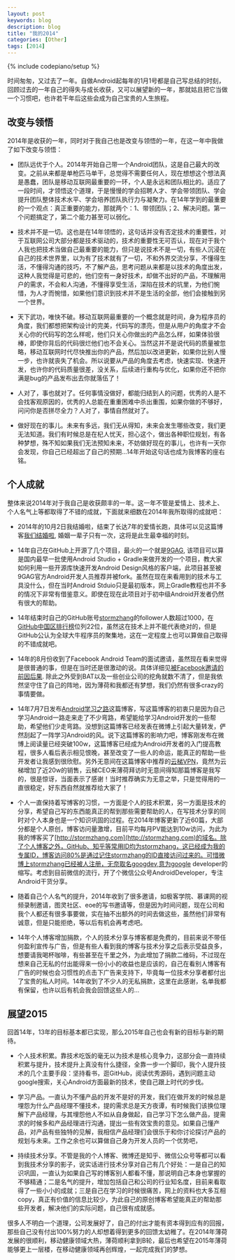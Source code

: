 ```yaml
---
layout: post
keywords: blog
description: blog
title: "我的2014"
categories: [Other]
tags: [2014]
---
```

{% include codepiano/setup %}

时间匆匆，又过去了一年。自做Android起每年的1月1号都是自己写总结的时刻，回顾过去的一年自己的得失与成长收获，又可以展望新的一年，那就姑且把它当做一个习惯吧，也许若干年后这些会成为自己宝贵的人生旅程。

## 改变与领悟

2014年是收获的一年，同时对于我自己也是改变与领悟的一年，在这一年中我做了如下改变与领悟：

* 团队远优于个人。2014年开始自己带一个Android团队，这是自己最大的改变。之前从来都是单枪匹马单干，总觉得不需要任何人，现在想想这个想法真是愚蠢，团队是移动互联网最重要的一环，个人是永远和团队相比的。适应了一段时间，才领悟这个道理，于是慢慢的学会招聘人才、学会带领团队、学会提升团队整体技术水平、学会培养团队执行力与凝聚力。在14年学到的最重要的一个观点：真正重要的能力，那就两个：1、带领团队；2、解决问题。第一个问题搞定了，第二个能力甚至可以弱化。

* 技术并不是一切。这也是在14年领悟的，这句话并没有否定技术的重要性，对于互联网公司大部分都是技术驱动的，技术的重要性无可否认，现在对于我个人我也把技术当做自己最重要的能力，但只是说技术不是一切，有些人沉浸在自己的技术世界里，以为有了技术就有了一切，不和外界交流分享，不懂得生活，不懂得沟通的技巧，不了解产品，思考问题从来都是以技术的角度出发，这种人我觉得是可悲的，他们空有一身好技术，却做不出好的产品，不理解用户的需求，不会和人沟通，不懂得享受生活，深陷在技术的坑里，为他们惋惜，为人才而惋惜，如果他们意识到技术并不是生活的全部，他们会接触到另一个世界。

* 天下武功，唯快不破。移动互联网最重要的一个概念就是时间，身为程序员的角度，我们都想把架构设计的完美，代码写的漂亮，但是从用户的角度才不会关心你的代码写的怎么样呢，他们只关心你做出的产品怎么样，如果体验很棒，即使你背后的代码很烂他们也不会关心。当然这并不是说代码的质量被忽略，移动互联网时代尽快推出你的产品，然后加以改进更新，如果你比别人慢一步，也许就丧失了机会。所以说要从产品的角度去考虑，快速实现、快速开发，也许你的代码质量很差，没关系，后续进行重构与优化，如果你还不把你满是bug的产品发布出去你就落伍了！

* 人对了，事也就对了。任何事情没做好，都能归结到人的问题，优秀的人是不会找客观原因的，优秀的人总能在重重困难中杀出重围，如果你做的不够好，问问你是否拼尽全力？人对了，事情自然就对了。

* 做好现在的事儿。未来有多远，我们无从得知，未来会发生哪些改变，我们更无法知道。我们有时候总是在杞人忧天，担心这个，做出各种职位规划，有各种梦想，殊不知如果我们无法预知未来，不妨做好现在的事儿，也许有一天你会发现，你自己已经超出了自己的预期...14年开始这句话也成为我博客的座右铭。

## 个人成就

整体来说2014年对于我自己是收获颇丰的一年。这一年不管是爱情上、技术上、个人名气上等都取得了不错的成就，下面就来细数在2014年我所取得的成就吧：

* 2014年的10月2日我结婚啦，结束了长达7年的爱情长跑，具体可以见这篇博客[我们结婚啦](http://stormzhang.com/other/2014/09/10/we-get-married/), 婚姻一辈子只有一次，这将是此生最幸福的时刻。

* 14年自己在GitHub上开源了几个项目，最火的一个就是[9GAG](https://github.com/stormzhang/9GAG), 该项目可以算是国内最早一批使用Android Studio + Gradle来做开发的一个项目，教大家如何利用一些开源库快速开发Android Design风格的客户端，此项目甚至被9GAG官方Android开发人员推荐并被fork。虽然在现在来看用到的技术与工具没什么，但在当时Android Stduio只是最初版本，网上Gradle教程也并不多的情况下非常有借鉴意义。即使在现在此项目对于初中级Android开发者仍然有很大的帮助。

* 14年结束时自己的GitHub账号[stormzhang](https://github.com/stormzhang)的follower人数超过1000，在[GitHub中国区排行榜](http://githubrank.com/)位列22位，虽然这在技术上并不能代表绝对的，但是GitHub公认为全球大牛程序员的聚集地，这在一定程度上也可以算做自己取得的不错成就吧。

* 14年的8月份收到了Facebook Android Team的面试邀请，虽然现在看来觉得是很普通的事，但是在当时还是很激动的说。具体详细见[被Facebook邀请的前因后果](http://stormzhang.com/other/2014/08/17/invited-by-facebook/). 除此之外受到BAT以及一些创业公司的挖角就数不清了，但是我依然坚守住了自己的阵地，因为薄荷和我都还有梦想，我们仍然有很多crazy的事情要做。

* 14年7月7日发布[Android学习之路](http://stormzhang.com/android/2014/07/07/learn-android-from-rookie/)这篇博客，写这篇博客的初衷只是因为自己学习Android一路走来走了不少弯路，希望能给学习Android开发的一些帮助，希望他们少走弯路。没想到这篇博客已经发表在微博上引起大量转发，俨然刮起了一阵学习Android的风。说下这篇博客的影响力吧，博客刚发布在微博上阅读量已经突破100w，这篇博客已经成为Android开发者的入门提高教程，很多人看后表示相见恨晚，甚至改变了一些人的命运，能真正的帮助一些开发者让我感到很欣慰。另外无意间在这篇博客中推荐的[云梯VPN](https://www.ytvpn.com/?r=a9b90a505050781a)，竟然为云梯增加了近20w的销售，云梯CEO来薄荷拜访时无意间得知那篇博客是我写的，很是惊讶，当面表示了感谢！当时推荐确实为无意之举，只是觉得用的一直很稳定，好东西自然就推荐给大家了！

* 个人一直保持着写博客的习惯，一方面是个人的技术积累，另一方面是技术的分享，希望自己写的东西能真正的帮到那些需要帮助的人，在写技术分享的同时对个人本身也是一个知识巩固的过程。在2014年博客更新了近60篇，大部分都是个人原创，博客访问量激增，目前平均每月PV能达到10w访问，为此为我的博客买了[http://stormzhang.com](http://stormzhang.com)的域名。除了个人博客之外，GitHub、知乎等常用ID均为stormzhang，这已经成为我的专属ID，博客访问80%是通过记住stormzhang的ID直接访问过来的。可惜微博上stormzhang已经被人注册，无奈取名googdev,意为google developer的缩写。考虑到目前微信的流行，开了个微信公众号AndroidDeveloper，专注Android干货分享。

* 随着自己个人名气的提升，2014年收到了很多邀请，如极客学院、慕课网的视频录制邀请，图灵社区、eoe的写书邀请等，但是因为时间问题，现在公司和我个人都还有很多事要做，实在抽不出额外的时间去做这些，虽然他们非常有诚意，但是只能拒绝，等以后有机会再考虑吧。

* 14年个人博客增加捐款，个人的技术分享与博客都是免费的，目前来说不带任何盈利宣传与广告，但是有些人看到我的博客与技术分享之后表示受益良多，想要请我喝杯咖啡，有些甚至在千里之外，为此增加了捐款二维码，不过现在想来自己无私的付出能得来一份小小的收益也是应该的，自己在看别人博客有广告的时候也会习惯性的点击下广告来支持下，毕竟每一位技术分享者都付出了宝贵的私人时间。14年收到了不少人的无私捐款，这里在此感谢，名单我都有保留，也许以后有机会我会回馈这些人的...

## 展望2015

回首14年，13年的目标基本都已实现，那么2015年自己也会有新的目标与新的期待。

* 个人技术积累。靠技术吃饭的毫无以为技术是核心竞争力，这部分会一直持续积累与提升，技术提升上真没有什么捷径，全靠一步一个脚印，我个人提升技术的几个主要手段：坚持看书，逛GitHub，阅读优秀源码，遇到问题主动google搜索，关心Android方面最新的技术，使自己跟上时代的步伐。

* 学习产品。一直认为不懂产品的开发不是好的开发，我们在做开发的时候总是埋怨为什么产品经理不懂技术，提的需求总是天方夜谭，有时候我们该换位理解下产品经理，与其埋怨他人不如从自身做起，自己学习下怎么做产品，提需求的时候多和产品经理进行沟通，提出一些有效宝贵的意见。如果自己懂产品，对产品有些独特的见解，我相信产品经理们会很乐于和你讨论探讨产品的规划与未来。工作之余也可以算做自己身为开发人员的一个优势吧，

* 持续技术分享。不管是我的个人博客、微博还是知乎、微信公众号等都可以看到我技术分享的影子，说实话进行技术分享对自己有几个好处：一是自己的知识巩固，一直认为如果自己写的博客别人都看不懂，那说明自己本身也掌握的不够精通；二是名气的提升，增加包括自己和公司的行业知名度，目前来看取得了一些小小的成就；三是自己在学习的时候很痛苦，网上的资料也大多互相copy，真正有价值的信息比较少，为此自己的原创博客希望能真正的帮助那些开发者，解决他们的实际问题，自己很有成就感。

很多人不明白一个道理，公司发展好了，自己的付出才能有资本得到应有的回报，那些自己没有付出100%努力的人却想着得到更多的回馈太幼稚了。在2014年薄荷发展的很顺利，移动健康领域大热，薄荷顺利拿到B轮，最后也希望在2015年薄荷能够更上一层楼，在移动健康领域再创辉煌，一起完成我们的梦想。



